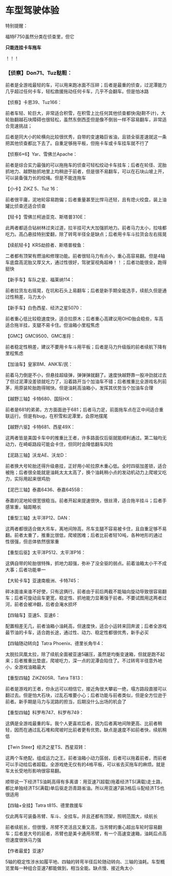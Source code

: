 # 车型驾驶体验

特别提醒：

福特F750虽然分类在侦查里，但它

**只能连挂卡车拖车**

！！！

### 【侦察】Don71、Tuz鞑靼：

前者是全游戏最轻的车，可以用来跑冰面不压碎；后者是最重的侦查，过泥潭能力几乎超过任何卡车，轻松救援拖动任何卡车，几乎不会翻车。但是怕冰路

【侦察】卡恩39、Tuz166：

前者车轻、轮巨大，非常适合积雪，在积雪上比任何其他侦查都快(鞑靼不计)，大轮胎翻越石块障碍也很轻松，虽然东倒西歪但是像不倒翁一样不容易翻车，非常适合竞速挑战；

后者是同大小的轮横向比较很优秀，自带的变速箱巨省油，且锁全驱差速就这一条把其他侦查都比下去了。自重足够拖平板，但拖卡车或卡车挂车就不行了

【侦察6×6】Yar、雪佛兰Apache：

前者是综合实力最强的可以拖拖车的侦查可轻松绞动卡车挂车；后者在轮径、泥胎抓地力、越野胎抓地里上均稍逊于前者，但是很不易翻车，可以在石块山坡上开，可以装备强力长的绞绳。但是不能连拖车

【小卡】ZiKZ 5、Tuz 16：

前者很平庸，泥地轮容易跑偏；后者重量甚至比悍马还轻，且有熄火绞盘，装上油罐比侦查还适合侦查

【轻卡】雪佛兰柯迪亚克、斯塔普310E：

此两者都适合钻树林过夹过道，拉半挂可大大加强抓地力。前者马力太小，拉啥都吃力。高凸悬挂特别爱翻，除了转弯半径全是缺点；后者用卡车斗拉货会左右摇晃

【续航轻卡】KRS劫掠者、斯塔普梭鱼：

二者都有顶架有燃油和修理功能。前者很轻马力有点小，重心高容易翻。但是4轴车底盘高泥胎又厚又大，通过性很好，驾驶室视角超棒！！；后者功能很全，跑得挺快

【新手车】车队之星、福莱纳114：

前者拉货左右摇晃，在坑和石头上易翻车；后者是新手期全能选手，续航久但是通过性稍差，马力太小

【新手车】白色西星、经济之星5070：

前者重心低比较稳速度快，适合拉原木；后者重心高建议用OHD胎会稳些，车高适合拖半挂，支腿不易卡住。但油箱小里程焦虑

【GMC】GMC9500、GMC准将：

前者稳定性稍差，建议不要用卡车斗用平板；后者是马力升级版的前者续航下降有里程焦虑

【加油车】皇家BM、ANK军/民：

前着马力倒是不小，但悬挂超级弹，弹弹弹就翻了。速度快越野靠一股冲劲就过去了但过泥潭没差锁就吃力了，沿着路开当个加油车不错；后者推重比全游戏名列前茅，用原装轮胎跑得贼快。但是油耗高油箱小，发挥其优势当个加油车合理

【越野三轴】卡特680、国际HX：

前者是681的弟弟，方方面面逊于681；后者马力足，前面拖车点在正中间适合重联运行。但是有bug，在积雪和泥潭里，会原地摆尾

【越野六驱】卡特681、西星49X：

这两者皆是美国卡车中的推重比王者，许多路面仅后驱就能顺利通过。第二轴均无动力，在崎岖路段可能会卡住，但同时会降低翻车风险

【泥路三轴】沃龙AE、沃龙D：

前者换大号轮胎还得升级悬挂，正好用小轮拉原木重心低。全时四驱加差锁，适合被拖；后者很全能就是油耗太太太高了，换个油耗稍小点的发动机动力上爬坡又吃力，实际用起来很鸡肋

【泥巴三轴】泰嘉6436、泰嘉6455B：

泰嘉的泥地轮很宽很稳当。前者开起来提速很快，很丝滑，适合拖半挂斗；后者手感笨重，轴距略长

【重型三轴】太平洋P12、DAN：

这两者都很适合做大吊车，离地间隙高，吊车支腿不容易被卡住，且自重足够不易翻。前者太重了，推重比很低，爬坡困难；后者比前者轻10吨，各种地形的通过性很强，但总体依然很笨重

【重型后驱】太平洋P512、太平洋P16：

这俩自带的轮胎很特殊，抓地力超强，弥补了没全驱的弱点。前着油箱太小干不成大事；后者功能单一

【大轮卡车】亚速南极洲、卡特745：

碎冰面谁来谁不好使，只有这俩行。前者由于前后两截不能轴向旋动导致很容易翻车；后者可旋动且车更宽，稳定性、抓地能力显著强于前者。不要试图用这两者过河，前者会被冲翻，后者会淹水损坏

【四轴车】亚速5、亚速6：

配置相差无几，前者油箱小油耗高，但速度快，适合小运转来回奔波；后者全游戏最节油的卡车，适合跑长途，通过性、动力、稳定性都很优秀，新手必买

【四轴随动转向】Tatra Phoenix、德里长角牛4：

太脱拉凤凰太拉，除了续航全面被亚速5碾压，虽然是均衡变速箱，但就是跑不起来；后者推重比垫底，爬坡吃力，深一点的泥潭会陷住了。不过转弯半径意外地小，全游戏油箱最大

【重型四轴】ZiKZ605R、Tatra T813：

前者是游戏的王者，你永远可以相信它，接近角很大攀岩一绝，塌方路段直接可以翻过去。但是怕大石块，过乱石堆要小心；后者功能与前者类似，但是全方位逊于前者。新手期是马力与泥路的担当，后期没什么出场的机会了

【重型四轴】科罗布747、科罗布749：

这俩是全游戏最重的车。我个人更喜欢后者，因为后者离地间隙更高、比前者稍轻，因而在通过乱石堆和爬坡时比前者更有优势。缺点是速度不如前者快，续航稍低

【Twin Steer】经济之星TS、西星双转：

这两个车绝配，组成运力之王。前者油箱小动力孱弱，后者可以拖着前者，而前者可以手动给后者超载。全游戏绝无仅有的4格平板，可以省去买拖车的麻烦。就是车太长受地形影响很容易翻。

顺带说一下经济TS油耗高得有多离谱：用亚速7(超载)拖着经济TS(满载)走土路，都比单独经济TS(满载)单后驱走沥青路省油。所以用亚速7装3格后斗配经济TS也很适用

【四轴+全挂】Tatra t815、德里救援车

仅此两车可装备吊臂、车斗、全挂车。并且还都有顶架，照明范围大，续航长

前者续航长，但很慢，吊臂不灵活且又重又高，当吊臂的重心超出车轮时容易翻车；后者是大号的前者，吊臂也是美卡通用吊臂，有一个高速变速箱，油耗后点高但速度很快马力强

【作者最爱】亚速7

5轴的稳定性涉水如履平地、四轴的转弯半径后轮随动转向、三轴的油耗。车型概览里每一种组合亚速7都能做到，相当全能。缺点慢、接近角太小